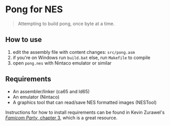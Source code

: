 # Pong for NES
> Attempting to build pong, once byte at a time.

## How to use
1. edit the assembly file with content changes: `src/pong.asm`
2. if you're on Windows run `build.bat` else, run `Makefile` to compile
3. open `pong.nes` with Nintaco emulator or similar
   
## Requirements
- An assembler/linker (ca65 and ld65)
- An emulator (Nintaco)
- A graphics tool that can read/save NES formatted images (NESTool)

Instructions for how to install requirements can be found in Kevin Zurawel's [_Famicom Party_, chapter 3](https://book.famicom.party/chapters/03-gettingstarted.html), which is a great resource.